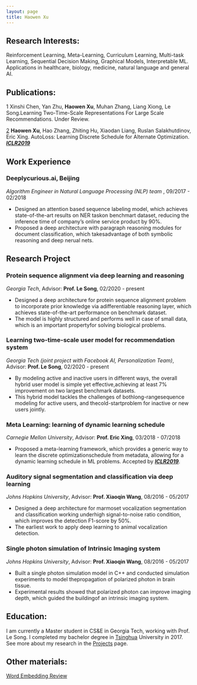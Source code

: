 ```yaml
---
layout: page
title: Haowen Xu
---
```


## **Research Interests**:
Reinforcement Learning, Meta-Learning, Curriculum Learning, Multi-task Learning, Sequential Decision Making, Graphical Models, Interpretable ML. Applications in healthcare, biology, medicine, natural language and general AI.

## **Publications**:
1 Xinshi Chen, Yan Zhu, **Haowen Xu**, Muhan Zhang, Liang Xiong, Le Song.Learning Two-Time-Scale Representations For Large Scale Recommendations. Under Review.

[2] **Haowen Xu**, Hao Zhang, Zhiting Hu, Xiaodan Liang, Ruslan Salakhutdinov, Eric Xing. AutoLoss: Learning Discrete Schedule for Alternate Optimization. ***[ICLR2019]***

## **Work Experience**
### **Deeplycurious.ai, Beijing**
*Algorithm Engineer in Natural Language Processing (NLP) team* , 09/2017 - 02/2018
* Designed an attention based sequence labeling model, which achieves state-of-the-art results on NER taskon benchmart dataset, reducing the inference time of company’s online service product by 90%.
* Proposed a deep architecture with paragraph reasoning modules for document classification, which takesadvantage of both symbolic reasoning and deep nerual nets.

## **Research Project**
### **Protein sequence alignment via deep learning and reasoning**
*Georgia Tech*, Advisor: **Prof. Le Song**, 02/2020 - present
* Designed a deep architecture for protein sequence alignment problem to incorporate prior knowledge via adifferentiable reasoning layer, which achieves state-of-the-art performance on benchmark dataset.
* The model is highly structured and performs well in case of small data, which is an important propertyfor solving biological problems.

### **Learning two-time-scale user model for recommendation system**
*Georgia Tech (joint project with Facebook AI, Personalization Team)*, Advisor: **Prof. Le Song**, 02/2020 - present
* By modeling active and inactive users in different ways, the overall hybrid user model is simple yet effective,achieving at least 7% improvement on two largest benchmark datasets.
* This hybrid model tackles the challenges of bothlong-rangesequence modeling for active users, and thecold-startproblem for inactive or new users jointly.

### **Meta Learning: learning of dynamic learning schedule**
*Carnegie Mellon University*, Advisor: **Prof. Eric Xing**, 03/2018 - 07/2018
* Proposed a meta-learning framework, which provides a generic way to learn the discrete optimizationschedule from metadata, allowing for a dynamic learning schedule in ML problems. Accepted by ***[ICLR2019]***.

### **Auditory signal segmentation and classification via deep learning**
*Johns Hopkins University*, Advisor: **Prof. Xiaoqin Wang**, 08/2016 - 05/2017
* Designed a deep architecture for marmoset vocalization segmentation and classification working underhigh signal-to-noise ratio condition, which improves the detection F1-score by 50%.
* The earliest work to apply deep learning to animal vocalization detection.

### **Single photon simulation of Intrinsic Imaging system**
*Johns Hopkins University*, Advisor: **Prof. Xiaoqin Wang**, 08/2016 - 05/2017
* Built a single photon simulation model in C++ and conducted simulation experiments to model thepropagation of polarized photon in brain tissue.
* Experimental results showed that polarized photon can improve imaging depth, which guided the buildingof an intrinsic imaging system.

## **Education**:
I am currently a Master student in CS&E in Georgia Tech, working with Prof. Le Song. I completed my bachelor degree in [Tsinghua] University in 2017. See more about my research in the [Projects] page.

## **Other materials**:
[Word Embedding Review]

[See more]: /projects.md
[proj-autoloss]: /projects.md#autoLoss
[proj-t2t]: /projects.md#t2t
[proj-focus]: /projects.md#focus
[Projects]: /projects.md
[Word Embedding Review]: /paper/Review-Word-Embedding.pdf
[2]: /paper/autoLoss.pdf
[ICLR2019]: /paper/autoLoss.pdf

[SAILING LAB]: http://www.sailing.cs.cmu.edu/main/
[deeplycurious.ai]: http://deeplycurious.ai/
[Tsinghua]: http://www.tsinghua.edu.cn/publish/thu2018en/index.html
[Laboratory of Auditory Neurophysiology]: http://wanglab.johnshopkins.edu/lab/WangLabWebsite/index.html

